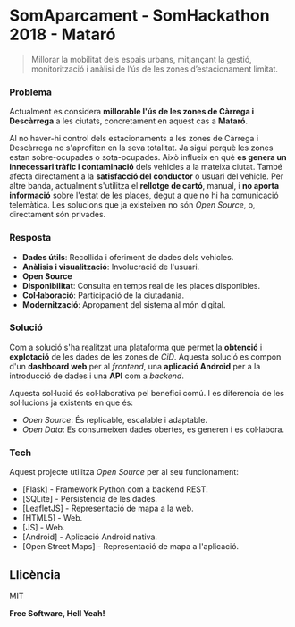 # SomAparcament - SomHackathon 2018 - Mataró

> Millorar la mobilitat dels espais urbans, mitjançant la gestió, monitorització i anàlisi de l’ús de les zones d’estacionament limitat.

### Problema
Actualment es considera **millorable l'ús de les zones de Càrrega i Descàrrega** a les ciutats, concretament en aquest cas a **Mataró**.

Al no haver-hi control dels estacionaments a les zones de Càrrega i Descàrrega no s'aprofiten en la seva totalitat. Ja sigui perquè les zones estan sobre-ocupades o sota-ocupades. Això influeix en què **es genera un innecessari tràfic i contaminació** dels vehicles a la mateixa ciutat. També afecta directament a la **satisfacció del conductor** o usuari del vehicle. Per altre banda, actualment s'utilitza el **rellotge de cartó**, manual, i **no aporta informació** sobre l'estat de les places, degut a que no hi ha comunicació telemàtica. Les solucions que ja existeixen no són *Open Source*, o, directament són privades.

### Resposta
  - **Dades útils**: Recollida i oferiment de dades dels vehicles.
  - **Anàlisis i visualització**: Involucració de l'usuari.
  - **Open Source**
  - **Disponibilitat**: Consulta en temps real de les places disponibles.
  - **Col·laboració**: Participació de la ciutadania.
  - **Modernització**: Apropament del sistema al món digital.

### Solució
Com a solució s'ha realitzat una plataforma que permet la **obtenció** i **explotació** de les dades de les zones de *CiD*. Aquesta solució es compon d'un **dashboard web** per al *frontend*, una **aplicació Android** per a la introducció de dades i una **API** com a *backend*.

Aquesta sol·lució és col·laborativa pel benefici comú. I es diferencia de les sol·lucions ja existents en que és:
 - *Open Source*: És replicable, escalable i adaptable.
 - *Open Data*: Es consumeixen dades obertes, es generen i es col·labora.

### Tech
Aquest projecte utilitza *Open Source* per al seu funcionament:

* [Flask] - Framework Python com a backend REST.
* [SQLite] - Persistència de les dades.
* [LeafletJS] - Representació de mapa a la web.
* [HTML5] - Web.
* [JS] - Web.
* [Android] - Aplicació Android nativa.
* [Open Street Maps] - Representació de mapa a l'aplicació.

Llicència
----
MIT

**Free Software, Hell Yeah!**
